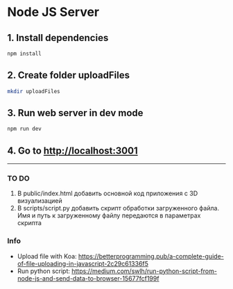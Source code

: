 # Node JS Server

## 1. Install dependencies

```bash
npm install
```

## 2. Create folder uploadFiles

```bash
mkdir uploadFiles
```

## 3. Run web server in dev mode

```bash
npm run dev
```

## 4. Go to <http://localhost:3001>

---

### TO DO

1. В public/index.html добавить основной код приложения с 3D визуализацией
2. В scripts/script.py добавить скрипт обработки загруженного файла. Имя и путь к загруженному файлу передаются в параметрах скрипта

### Info

* Upload file with Koa: <https://betterprogramming.pub/a-complete-guide-of-file-uploading-in-javascript-2c29c61336f5>
* Run python script: <https://medium.com/swlh/run-python-script-from-node-js-and-send-data-to-browser-15677fcf199f>
